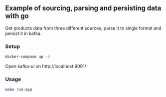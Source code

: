 ## Example of sourcing, parsing and persisting data with go

Get products data from three different sources, parse it to single format and persist it in kafka.

### Setup

```bash
docker-compose up -d
```
Open kafka-ui on http://localhost:9091/

### Usage

```bash
make run-app
```